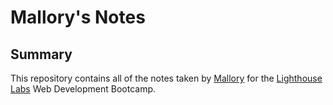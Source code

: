# Mallory's Notes

## Summary
This repository contains all of the notes taken by [Mallory](https://github.com/malloryminchau/lighthouse-web-notes) for the [Lighthouse Labs](https://www.lighthouselabs.ca/) Web Development Bootcamp.
